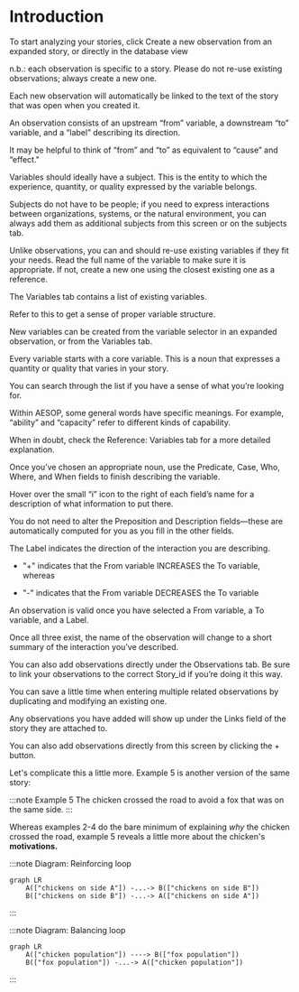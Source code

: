 # Introduction

To start analyzing your stories, click Create a new observation from an expanded story, or directly in the database view

n.b.: each observation is specific to a story. Please do not re-use existing observations; always create a new one.

Each new observation will automatically be linked to the text of the story that was open when you created it.

An observation consists of an upstream “from” variable, a downstream “to” variable, and a “label” describing its direction.

It may be helpful to think of “from” and “to” as equivalent to “cause” and “effect."

Variables should ideally have a subject. This is the entity to which the experience, quantity, or quality expressed by the variable belongs.

Subjects do not have to be people; if you need to express interactions between organizations, systems, or the natural environment, you can always add them as additional subjects from this screen or on the subjects tab.

Unlike observations, you can and should re-use existing variables if they fit your needs. Read the full name of the variable to make sure it is appropriate. If not, create a new one using the closest existing one as a reference.

The Variables tab contains a list of existing variables.

Refer to this to get a sense of proper variable structure.

New variables can be created from the variable selector in an expanded observation, or from the Variables tab.

Every variable starts with a core variable. This is a noun that expresses a quantity or quality that varies in your story.

You can search through the list if you have a sense of what you’re looking for.

Within AESOP, some general words have specific meanings. For example, “ability” and “capacity” refer to different kinds of capability.

When in doubt, check the Reference: Variables tab for a more detailed explanation.

Once you’ve chosen an appropriate noun, use the Predicate, Case, Who, Where, and When fields to finish describing the variable.

Hover over the small “i” icon to the right of each field’s name for a description of what information to put there.

You do not need to alter the Preposition and Description fields—these are automatically computed for you as you fill in the other fields.

The Label indicates the direction of the interaction you are describing.

- "+" indicates that the From variable INCREASES the To variable, whereas

* "-" indicates that the From variable DECREASES the To variable

An observation is valid once you have selected a From variable, a To variable, and a Label.

Once all three exist, the name of the observation will change to a short summary of the interaction you’ve described.

You can also add observations directly under the Observations tab. Be sure to link your observations to the correct Story_id if you’re doing it this way.

You can save a little time when entering multiple related observations by duplicating and modifying an existing one.

Any observations you have added will show up under the Links field of the story they are attached to.

You can also add observations directly from this screen by clicking the + button.

Let's complicate this a little more. Example 5 is another version of the same story:

:::note Example 5
The chicken crossed the road to avoid a fox that was on the same side.
:::

Whereas examples 2-4 do the bare minimum of explaining _why_ the chicken crossed the road, example 5 reveals a little more about the chicken's **motivations.**

:::note Diagram: Reinforcing loop

```mermaid
graph LR
    A(["chickens on side A"]) -...-> B(["chickens on side B"])
    B(["chickens on side B"]) -...-> A(["chickens on side A"])
```

:::

:::note Diagram: Balancing loop

```mermaid
graph LR
    A(["chicken population"]) ----> B(["fox population"])
    B(["fox population"]) -...-> A(["chicken population"])
```

:::

